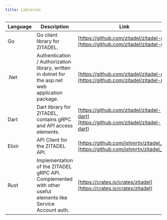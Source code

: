 ```yaml
---
title: Libraries
---
```



| Language     | Description          | Link        |
| ------------ | ---------------------|-------------|
| Go           | Go client library for ZITADEL.     | [https://github.com/zitadel/zitadel-go](https://github.com/zitadel/zitadel-go)
| .Net         | Authentication / Authorization library, written in dotnet for the asp.net web application package. | [https://github.com/zitadel/zitadel-net](https://github.com/zitadel/zitadel-net)
| Dart         | Dart library for ZITADEL, contains gRPC and API access elements.   | [https://github.com/zitadel/zitadel-dart](https://github.com/zitadel/zitadel-dart) |
| Elixir       | API Client for the ZITADEL API. | [https://github.com/jshmrtn/zitadel_api](https://github.com/jshmrtn/zitadel_api) |
| Rust       | Implementation of the ZITADEL gRPC API. Complemented with other useful elements like Service Account auth. | [https://crates.io/crates/zitadel](https://crates.io/crates/zitadel) |


